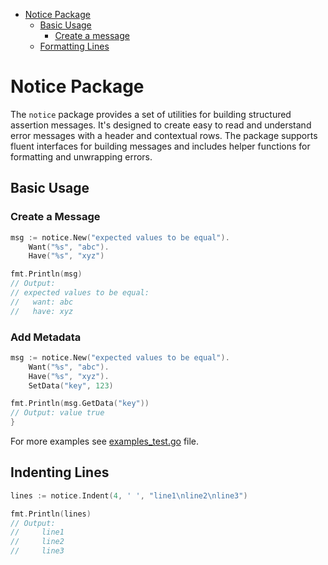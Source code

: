 <!-- TOC -->
* [Notice Package](#notice-package)
  * [Basic Usage](#basic-usage)
    * [Create a message](#create-a-message)
  * [Formatting Lines](#formatting-lines)
<!-- TOC -->

# Notice Package

The `notice` package provides a set of utilities for building structured 
assertion messages. It's designed to create easy to read and understand error 
messages with a header and contextual rows. The package supports fluent 
interfaces for building messages and includes helper functions for formatting 
and unwrapping errors.

## Basic Usage

### Create a Message

```go
msg := notice.New("expected values to be equal").
    Want("%s", "abc").
    Have("%s", "xyz")

fmt.Println(msg)
// Output:
// expected values to be equal:
//   want: abc
//   have: xyz
```

### Add Metadata

```go
msg := notice.New("expected values to be equal").
    Want("%s", "abc").
    Have("%s", "xyz").
    SetData("key", 123)

fmt.Println(msg.GetData("key"))
// Output: value true
}
```

For more examples see [examples_test.go](examples_test.go) file.

## Indenting Lines

```go
lines := notice.Indent(4, ' ', "line1\nline2\nline3")

fmt.Println(lines)
// Output:
//     line1
//     line2
//     line3
```
